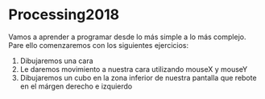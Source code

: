 # Processing2018
Vamos a aprender a programar desde lo más simple a lo más complejo.
Pare ello comenzaremos con los siguientes ejercicios:
1. Dibujaremos una cara
2. Le daremos movimiento a nuestra cara utilizando mouseX y mouseY
3. Dibujaremos un cubo en la zona inferior de nuestra pantalla que rebote en el márgen derecho e izquierdo

